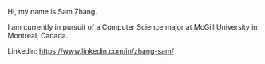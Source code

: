 Hi, my name is Sam Zhang.

I am currently in pursuit of a Computer Science major at McGill University in Montreal, Canada.

Linkedin: https://www.linkedin.com/in/zhang-sam/

<!---
SamZhang02/SamZhang02 is a ✨ special ✨ repository because its `README.md` (this file) appears on your GitHub profile.
You can click the Preview link to take a look at your changes.
--->

